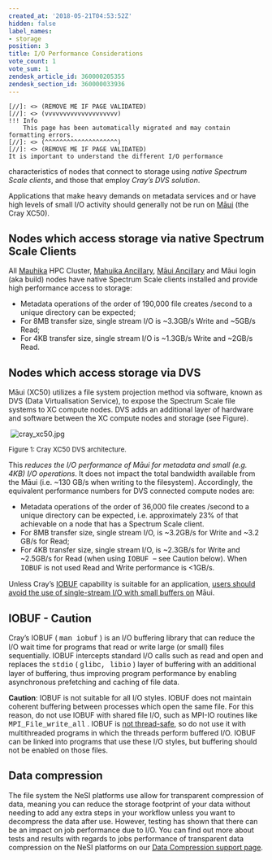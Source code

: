 ```yaml
---
created_at: '2018-05-21T04:53:52Z'
hidden: false
label_names:
- storage
position: 3
title: I/O Performance Considerations
vote_count: 1
vote_sum: 1
zendesk_article_id: 360000205355
zendesk_section_id: 360000033936
---
```



    [//]: <> (REMOVE ME IF PAGE VALIDATED)
    [//]: <> (vvvvvvvvvvvvvvvvvvvv)
    !!! Info
        This page has been automatically migrated and may contain formatting errors.
    [//]: <> (^^^^^^^^^^^^^^^^^^^^)
    [//]: <> (REMOVE ME IF PAGE VALIDATED)
    It is important to understand the different I/O performance
characteristics of nodes that connect to storage using *native Spectrum
Scale clients*, and those that employ *Cray’s DVS* *solution*.

Applications that make heavy demands on metadata services and or have
high levels of small I/O activity should generally not be run on
[Māui](https://support.nesi.org.nz/hc/articles/360000163695) (the Cray
XC50).

## Nodes which access storage via native Spectrum Scale Clients

All [Mauhika](https://support.nesi.org.nz/hc/articles/360000163575) HPC
Cluster, [Mahuika
Ancillary](https://support.nesi.org.nz/hc/articles/360000163595), [Māui
Ancillary](https://support.nesi.org.nz/hc/articles/360000203776) and
Māui login (aka build) nodes have native Spectrum Scale clients
installed and provide high performance access to storage:

-   Metadata operations of the order of 190,000 file creates /second to
    a unique directory can be expected;
-   For 8MB transfer size, single stream I/O is ~3.3GB/s Write and
    ~5GB/s Read;
-   For 4KB transfer size, single stream I/O is ~1.3GB/s Write and
    ~2GB/s Read.

## Nodes which access storage via DVS

Māui (XC50) utilizes a file system projection method via software, known
as DVS (Data Virtualisation Service), to expose the Spectrum Scale file
systems to XC compute nodes. DVS adds an additional layer of hardware
and software between the XC compute nodes and storage (see Figure).

 ![cray\_xc50.jpg](assets/images/cray_xc51.jpg)

<font size="2">Figure 1: Cray XC50 DVS architecture.</font>

This *reduces the I/O performance of Māui for metadata and small (e.g.
4KB) I/O operations*. It does not impact the total bandwidth available
from the Māui (i.e. ~130 GB/s when writing to the filesystem).
Accordingly, the equivalent performance numbers for DVS connected
compute nodes are:

-   Metadata operations of the order of 36,000 file creates /second to a
    unique directory can be expected, i.e. approximately 23% of that
    achievable on a node that has a Spectrum Scale client.
-   For 8MB transfer size, single stream I/O, is ~3.2GB/s for Write and
    ~3.2 GB/s for Read;
-   For 4KB transfer size, single stream I/O, is ~2.3GB/s for Write and
    ~2.5GB/s for Read (when using <font face="Courier New, serif">IOBUF
    </font> – see Caution below). When
    <font face="Courier New, serif">IOBUF</font> is not used Read and
    Write performance is &lt;1GB/s.

Unless Cray’s <font color="#0000ff"> <u>[IOBUF](#_IOBUF_-_Caution)</u>
</font> capability is suitable for an application, <u>users should avoid
the use of single-stream I/O with small buffers on</u> Māui.

## IOBUF - Caution

Cray’s IOBUF ( <font face="Courier New, serif">man iobuf</font> ) is an
I/O buffering library that can reduce the I/O wait time for programs
that read or write large (or small) files sequentially. IOBUF intercepts
standard I/O calls such as read and open and replaces the
<font face="Courier New, serif">stdio</font> (
<font face="Courier New, serif">glibc, libio</font> ) layer of buffering
with an additional layer of buffering, thus improving program
performance by enabling asynchronous prefetching and caching of file
data.

**Caution**: IOBUF is not suitable for all I/O styles. IOBUF does not
maintain coherent buffering between processes which open the same file.
For this reason, do not use IOBUF with shared file I/O, such as MPI-IO
routines like
<font face="Courier New, serif">MPI\_File\_write\_all</font> . IOBUF is
<u>not thread-safe</u>, so do not use it with multithreaded programs in
which the threads perform buffered I/O. IOBUF can be linked into
programs that use these I/O styles, but buffering should not be enabled
on those files.

## Data compression

The file system the NeSI platforms use allow for transparent compression
of data, meaning you can reduce the storage footprint of your data
without needing to add any extra steps in your workflow unless you want
to decompress the data after use. However, testing has shown that there
can be an impact on job performance due to I/O. You can find out more
about tests and results with regards to jobs performance of transparent
data compression on the NeSI platforms on our [Data Compression support
page](https://support.nesi.org.nz/hc/en-gb/articles/6359601973135).

 
